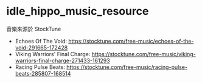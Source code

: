 # idle_hippo_music_resource

音樂來源於 StockTune

- Echoes Of The Void: https://stocktune.com/free-music/echoes-of-the-void-291665-172428
- Viking Warriors' Final Charge: https://stocktune.com/free-music/viking-warriors-final-charge-271433-161293
- Racing Pulse Beats: https://stocktune.com/free-music/racing-pulse-beats-285807-168514
